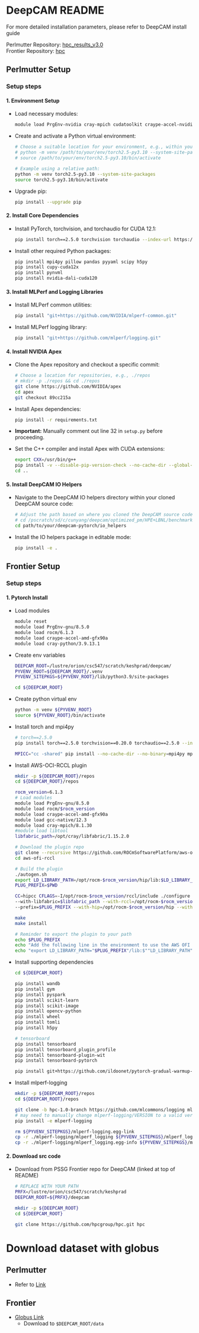 # DeepCAM README
For more detailed installation parameters, please refer to DeepCAM install guide

Perlmutter Repository: [hpc_results_v3.0](https://github.com/hpcgroup/hpc_results_v3.0)  
Frontier Repository: [hpc](https://github.com/hpcgroup/hpc)


## Perlmutter Setup

### Setup steps

#### 1. Environment Setup
- Load necessary modules:
    ```bash
    module load PrgEnv-nvidia cray-mpich cudatoolkit craype-accel-nvidia80 python/3.10 nccl cudnn cray-hdf5
    ```
- Create and activate a Python virtual environment:
    ```bash
    # Choose a suitable location for your environment, e.g., within your project directory
    # python -m venv /path/to/your/env/torch2.5-py3.10 --system-site-packages
    # source /path/to/your/env/torch2.5-py3.10/bin/activate

    # Example using a relative path:
    python -m venv torch2.5-py3.10 --system-site-packages
    source torch2.5-py3.10/bin/activate
    ```
- Upgrade pip:
    ```bash
    pip install --upgrade pip
    ```

#### 2. Install Core Dependencies
- Install PyTorch, torchvision, and torchaudio for CUDA 12.1:
    ```bash
    pip install torch==2.5.0 torchvision torchaudio --index-url https://download.pytorch.org/whl/cu121
    ```
- Install other required Python packages:
    ```bash
    pip install mpi4py pillow pandas pyyaml scipy h5py
    pip install cupy-cuda12x
    pip install pynvml
    pip install nvidia-dali-cuda120
    ```

#### 3. Install MLPerf and Logging Libraries
- Install MLPerf common utilities:
    ```bash
    pip install "git+https://github.com/NVIDIA/mlperf-common.git"
    ```
- Install MLPerf logging library:
    ```bash
    pip install "git+https://github.com/mlperf/logging.git"
    ```

#### 4. Install NVIDIA Apex
- Clone the Apex repository and checkout a specific commit:
    ```bash
    # Choose a location for repositories, e.g., ./repos
    # mkdir -p ./repos && cd ./repos
    git clone https://github.com/NVIDIA/apex
    cd apex
    git checkout 89cc215a
    ```
- Install Apex dependencies:
    ```bash
    pip install -r requirements.txt
    ```
- **Important:** Manually comment out line 32 in `setup.py` before proceeding.

- Set the C++ compiler and install Apex with CUDA extensions:
    ```bash
    export CXX=/usr/bin/g++
    pip install -v --disable-pip-version-check --no-cache-dir --global-option="--cpp_ext" --global-option="--cuda_ext" ./
    cd ..
    ```

#### 5. Install DeepCAM IO Helpers
- Navigate to the DeepCAM IO helpers directory within your cloned DeepCAM source code:
    ```bash
    # Adjust the path based on where you cloned the DeepCAM source code
    # cd /pscratch/sd/c/cunyang/deepcam/optimized_pm/HPE+LBNL/benchmarks/deepcam/implementations/deepcam-pytorch/io_helpers
    cd path/to/your/deepcam-pytorch/io_helpers
    ```
- Install the IO helpers package in editable mode:
    ```bash
    pip install -e .
    ```

## Frontier Setup

### Setup steps

#### 1. Pytorch Install
- Load modules
    ```bash
    module reset
    module load PrgEnv-gnu/8.5.0
    module load rocm/6.1.3
    module load craype-accel-amd-gfx90a
    module load cray-python/3.9.13.1
- Create env variables
    ```bash
    DEEPCAM_ROOT=/lustre/orion/csc547/scratch/keshprad/deepcam/
    PYVENV_ROOT=${DEEPCAM_ROOT}/.venv
    PYVENV_SITEPKGS=${PYVENV_ROOT}/lib/python3.9/site-packages

    cd ${DEEPCAM_ROOT}
    ```
- Create python virtual env
    ```bash
    python -m venv ${PYVENV_ROOT}
    source ${PYVENV_ROOT}/bin/activate
    ```
- Install torch and mpi4py
    ```bash
    # torch==2.5.0
    pip install torch==2.5.0 torchvision==0.20.0 torchaudio==2.5.0 --index-url https://download.pytorch.org/whl/rocm6.1

    MPICC="cc -shared" pip install --no-cache-dir --no-binary=mpi4py mpi4py
    ```
- Install AWS-OCI-RCCL plugin
    ```bash
    mkdir -p ${DEEPCAM_ROOT}/repos
    cd ${DEEPCAM_ROOT}/repos

    rocm_version=6.1.3
    # Load modules
    module load PrgEnv-gnu/8.5.0
    module load rocm/$rocm_version
    module load craype-accel-amd-gfx90a
    module load gcc-native/12.3
    module load cray-mpich/8.1.30
    #module load libtool
    libfabric_path=/opt/cray/libfabric/1.15.2.0

    # Download the plugin repo
    git clone --recursive https://github.com/ROCmSoftwarePlatform/aws-ofi-rccl
    cd aws-ofi-rccl

    # Build the plugin
    ./autogen.sh
    export LD_LIBRARY_PATH=/opt/rocm-$rocm_version/hip/lib:$LD_LIBRARY_PATH
    PLUG_PREFIX=$PWD

    CC=hipcc CFLAGS=-I/opt/rocm-$rocm_version/rccl/include ./configure \
    --with-libfabric=$libfabric_path --with-rccl=/opt/rocm-$rocm_version --enable-trace \
    --prefix=$PLUG_PREFIX --with-hip=/opt/rocm-$rocm_version/hip --with-mpi=$MPICH_DIR

    make
    make install

    # Reminder to export the plugin to your path
    echo $PLUG_PREFIX
    echo "Add the following line in the environment to use the AWS OFI RCCL plugin"
    echo "export LD_LIBRARY_PATH="$PLUG_PREFIX"/lib:$""LD_LIBRARY_PATH"
    ```
- Install supporting dependencies
    ```bash
    cd ${DEEPCAM_ROOT}

    pip install wandb
    pip install gym
    pip install pyspark
    pip install scikit-learn
    pip install scikit-image
    pip install opencv-python
    pip install wheel
    pip install tomli
    pip install h5py

    # tensorboard
    pip install tensorboard
    pip install tensorboard_plugin_profile
    pip install tensorboard-plugin-wit
    pip install tensorboard-pytorch

    pip install git+https://github.com/ildoonet/pytorch-gradual-warmup-lr.git
    ```
- Install mlperf-logging
    ```bash
    mkdir -p ${DEEPCAM_ROOT}/repos
    cd ${DEEPCAM_ROOT}/repos

    git clone -b hpc-1.0-branch https://github.com/mlcommons/logging mlperf-logging
    # may need to manually change mlperf-logging/VERSION to a valid version number (e.g. 1.0.0.rc2)
    pip install -e mlperf-logging

    rm ${PYVENV_SITEPKGS}/mlperf-logging.egg-link
    cp -r ./mlperf-logging/mlperf_logging ${PYVENV_SITEPKGS}/mlperf_logging
    cp -r ./mlperf-logging/mlperf_logging.egg-info ${PYVENV_SITEPKGS}/mlperf_logging.egg-info
    ```

#### 2. Download src code
- Download from PSSG Frontier repo for DeepCAM (linked at top of README)
    ```bash
    # REPLACE WITH YOUR PATH
    PRFX=/lustre/orion/csc547/scratch/keshprad
    DEEPCAM_ROOT=${PRFX}/deepcam

    mkdir -p ${DEEPCAM_ROOT}
    cd ${DEEPCAM_ROOT}

    git clone https://github.com/hpcgroup/hpc.git hpc
    ```

# Download dataset with globus

## Perlmutter
- Refer to [Link](https://gitlab.com/NERSC/N10-benchmarks/deepcam/-/blob/main/data/globus.md)

## Frontier
- [Globus Link](https://app.globus.org/file-manager?origin_id=0b226e2c-4de0-11ea-971a-021304b0cca7&origin_path=%2F)
    - Download to `$DEEPCAM_ROOT/data`